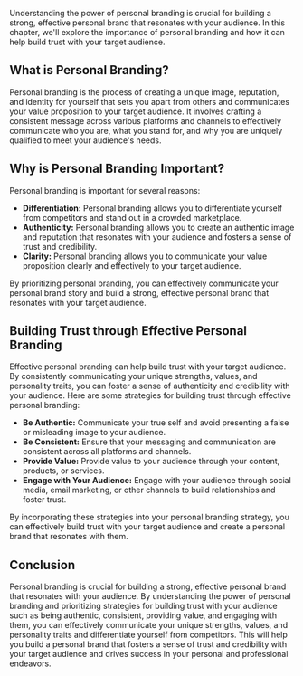 
Understanding the power of personal branding is crucial for building a strong, effective personal brand that resonates with your audience. In this chapter, we'll explore the importance of personal branding and how it can help build trust with your target audience.

What is Personal Branding?
--------------------------

Personal branding is the process of creating a unique image, reputation, and identity for yourself that sets you apart from others and communicates your value proposition to your target audience. It involves crafting a consistent message across various platforms and channels to effectively communicate who you are, what you stand for, and why you are uniquely qualified to meet your audience's needs.

Why is Personal Branding Important?
-----------------------------------

Personal branding is important for several reasons:

* **Differentiation:** Personal branding allows you to differentiate yourself from competitors and stand out in a crowded marketplace.
* **Authenticity:** Personal branding allows you to create an authentic image and reputation that resonates with your audience and fosters a sense of trust and credibility.
* **Clarity:** Personal branding allows you to communicate your value proposition clearly and effectively to your target audience.

By prioritizing personal branding, you can effectively communicate your personal brand story and build a strong, effective personal brand that resonates with your target audience.

Building Trust through Effective Personal Branding
--------------------------------------------------

Effective personal branding can help build trust with your target audience. By consistently communicating your unique strengths, values, and personality traits, you can foster a sense of authenticity and credibility with your audience. Here are some strategies for building trust through effective personal branding:

* **Be Authentic:** Communicate your true self and avoid presenting a false or misleading image to your audience.
* **Be Consistent:** Ensure that your messaging and communication are consistent across all platforms and channels.
* **Provide Value:** Provide value to your audience through your content, products, or services.
* **Engage with Your Audience:** Engage with your audience through social media, email marketing, or other channels to build relationships and foster trust.

By incorporating these strategies into your personal branding strategy, you can effectively build trust with your target audience and create a personal brand that resonates with them.

Conclusion
----------

Personal branding is crucial for building a strong, effective personal brand that resonates with your audience. By understanding the power of personal branding and prioritizing strategies for building trust with your audience such as being authentic, consistent, providing value, and engaging with them, you can effectively communicate your unique strengths, values, and personality traits and differentiate yourself from competitors. This will help you build a personal brand that fosters a sense of trust and credibility with your target audience and drives success in your personal and professional endeavors.
